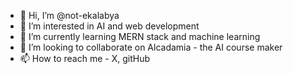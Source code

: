- 👋 Hi, I’m @not-ekalabya
- 👀 I’m interested in AI and web development
- 🌱 I’m currently learning MERN stack and machine learning
- 💞️ I’m looking to collaborate on Alcadamia - the AI course maker
- 📫 How to reach me - X, gitHub
